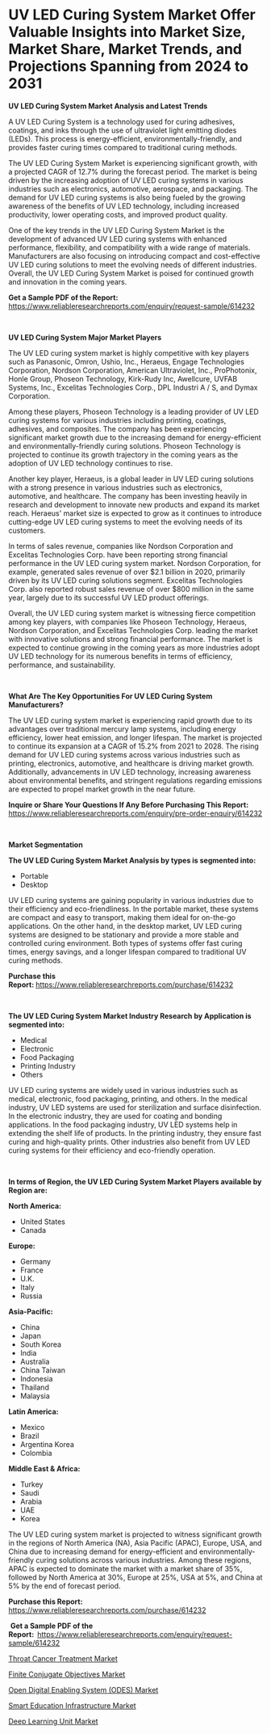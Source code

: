 <p><h1>UV LED Curing System Market Offer Valuable Insights into Market Size, Market Share, Market Trends, and Projections Spanning from 2024 to 2031</h1></p><p><strong>UV LED Curing System Market Analysis and Latest Trends</strong></p>
<p><p>A UV LED Curing System is a technology used for curing adhesives, coatings, and inks through the use of ultraviolet light emitting diodes (LEDs). This process is energy-efficient, environmentally-friendly, and provides faster curing times compared to traditional curing methods.</p><p>The UV LED Curing System Market is experiencing significant growth, with a projected CAGR of 12.7% during the forecast period. The market is being driven by the increasing adoption of UV LED curing systems in various industries such as electronics, automotive, aerospace, and packaging. The demand for UV LED curing systems is also being fueled by the growing awareness of the benefits of UV LED technology, including increased productivity, lower operating costs, and improved product quality.</p><p>One of the key trends in the UV LED Curing System Market is the development of advanced UV LED curing systems with enhanced performance, flexibility, and compatibility with a wide range of materials. Manufacturers are also focusing on introducing compact and cost-effective UV LED curing solutions to meet the evolving needs of different industries. Overall, the UV LED Curing System Market is poised for continued growth and innovation in the coming years.</p></p>
<p><strong>Get a Sample PDF of the Report:&nbsp;</strong> <a href="https://www.reliableresearchreports.com/enquiry/request-sample/614232">https://www.reliableresearchreports.com/enquiry/request-sample/614232</a></p>
<p>&nbsp;</p>
<p><strong>UV LED Curing System Major Market Players</strong></p>
<p><p>The UV LED curing system market is highly competitive with key players such as Panasonic, Omron, Ushio, Inc., Heraeus, Engage Technologies Corporation, Nordson Corporation, American Ultraviolet, Inc., ProPhotonix, Honle Group, Phoseon Technology, Kirk-Rudy Inc, Awellcure, UVFAB Systems, Inc., Excelitas Technologies Corp., DPL Industri A / S, and Dymax Corporation.</p><p>Among these players, Phoseon Technology is a leading provider of UV LED curing systems for various industries including printing, coatings, adhesives, and composites. The company has been experiencing significant market growth due to the increasing demand for energy-efficient and environmentally-friendly curing solutions. Phoseon Technology is projected to continue its growth trajectory in the coming years as the adoption of UV LED technology continues to rise.</p><p>Another key player, Heraeus, is a global leader in UV LED curing solutions with a strong presence in various industries such as electronics, automotive, and healthcare. The company has been investing heavily in research and development to innovate new products and expand its market reach. Heraeus' market size is expected to grow as it continues to introduce cutting-edge UV LED curing systems to meet the evolving needs of its customers.</p><p>In terms of sales revenue, companies like Nordson Corporation and Excelitas Technologies Corp. have been reporting strong financial performance in the UV LED curing system market. Nordson Corporation, for example, generated sales revenue of over $2.1 billion in 2020, primarily driven by its UV LED curing solutions segment. Excelitas Technologies Corp. also reported robust sales revenue of over $800 million in the same year, largely due to its successful UV LED product offerings.</p><p>Overall, the UV LED curing system market is witnessing fierce competition among key players, with companies like Phoseon Technology, Heraeus, Nordson Corporation, and Excelitas Technologies Corp. leading the market with innovative solutions and strong financial performance. The market is expected to continue growing in the coming years as more industries adopt UV LED technology for its numerous benefits in terms of efficiency, performance, and sustainability.</p></p>
<p>&nbsp;</p>
<p><strong>What Are The Key Opportunities For UV LED Curing System Manufacturers?</strong></p>
<p><p>The UV LED curing system market is experiencing rapid growth due to its advantages over traditional mercury lamp systems, including energy efficiency, lower heat emission, and longer lifespan. The market is projected to continue its expansion at a CAGR of 15.2% from 2021 to 2028. The rising demand for UV LED curing systems across various industries such as printing, electronics, automotive, and healthcare is driving market growth. Additionally, advancements in UV LED technology, increasing awareness about environmental benefits, and stringent regulations regarding emissions are expected to propel market growth in the near future.</p></p>
<p><strong>Inquire or Share Your Questions If Any Before Purchasing This Report:</strong> <a href="https://www.reliableresearchreports.com/enquiry/pre-order-enquiry/614232">https://www.reliableresearchreports.com/enquiry/pre-order-enquiry/614232</a></p>
<p>&nbsp;</p>
<p><strong>Market Segmentation</strong></p>
<p><strong>The UV LED Curing System Market Analysis by types is segmented into:</strong></p>
<p><ul><li>Portable</li><li>Desktop</li></ul></p>
<p><p>UV LED curing systems are gaining popularity in various industries due to their efficiency and eco-friendliness. In the portable market, these systems are compact and easy to transport, making them ideal for on-the-go applications. On the other hand, in the desktop market, UV LED curing systems are designed to be stationary and provide a more stable and controlled curing environment. Both types of systems offer fast curing times, energy savings, and a longer lifespan compared to traditional UV curing methods.</p></p>
<p><strong>Purchase this Report:&nbsp;</strong><a href="https://www.reliableresearchreports.com/purchase/614232">https://www.reliableresearchreports.com/purchase/614232</a></p>
<p>&nbsp;</p>
<p><strong>The UV LED Curing System Market Industry Research by Application is segmented into:</strong></p>
<p><ul><li>Medical</li><li>Electronic</li><li>Food Packaging</li><li>Printing Industry</li><li>Others</li></ul></p>
<p><p>UV LED curing systems are widely used in various industries such as medical, electronic, food packaging, printing, and others. In the medical industry, UV LED systems are used for sterilization and surface disinfection. In the electronic industry, they are used for coating and bonding applications. In the food packaging industry, UV LED systems help in extending the shelf life of products. In the printing industry, they ensure fast curing and high-quality prints. Other industries also benefit from UV LED curing systems for their efficiency and eco-friendly operation.</p></p>
<p>&nbsp;</p>
<p><strong>In terms of Region, the UV LED Curing System Market Players available by Region are:</strong></p>
<p>
    <p> <strong> North America: </strong>
        <ul>
            <li>United States</li>
            <li>Canada</li>
        </ul>
        </p> 
    <p> <strong> Europe: </strong>
        <ul>
            <li>Germany</li>
            <li>France</li>
            <li>U.K.</li>
            <li>Italy</li>
            <li>Russia</li>
        </ul>
        </p> 
    <p> <strong> Asia-Pacific: </strong>
        <ul>
            <li>China</li>
            <li>Japan</li>
            <li>South Korea</li>
            <li>India</li>
            <li>Australia</li>
            <li>China Taiwan</li>
            <li>Indonesia</li>
            <li>Thailand</li>
            <li>Malaysia</li>
        </ul>
        </p> 
    <p> <strong> Latin America: </strong>
        <ul>
            <li>Mexico</li>
            <li>Brazil</li>
            <li>Argentina Korea</li>
            <li>Colombia</li>
        </ul>
        </p> 
    <p> <strong> Middle East & Africa: </strong>
        <ul>
            <li>Turkey</li>
            <li>Saudi</li>
            <li>Arabia</li>
            <li>UAE</li>
            <li>Korea</li>
        </ul>
    </p>
    </p>
<p><p>The UV LED curing system market is projected to witness significant growth in the regions of North America (NA), Asia Pacific (APAC), Europe, USA, and China due to increasing demand for energy-efficient and environmentally-friendly curing solutions across various industries. Among these regions, APAC is expected to dominate the market with a market share of 35%, followed by North America at 30%, Europe at 25%, USA at 5%, and China at 5% by the end of forecast period.</p></p>
<p><strong>Purchase this Report: </strong><a href="https://www.reliableresearchreports.com/purchase/614232">https://www.reliableresearchreports.com/purchase/614232</a></p>
<p>&nbsp;<strong>Get a Sample PDF of the Report:&nbsp;&nbsp;</strong><a href="https://www.reliableresearchreports.com/enquiry/request-sample/614232">https://www.reliableresearchreports.com/enquiry/request-sample/614232</a></p>
<p><strong></strong></p>
<p><p><a href="https://medium.com/@vallieemard78/throat-cancer-treatment-market-size-market-outlook-and-market-forecast-2024-to-2031-cb4a01a60d64">Throat Cancer Treatment Market</a></p><p><a href="https://medium.com/@boydsmitham726/finite-conjugate-objectives-market-trends-and-market-analysis-forecasted-for-period-2024-2031-277c3e558e7a">Finite Conjugate Objectives Market</a></p><p><a href="https://issuu.com/reportprime-2/docs/open-digital-enabling-system-odes-market-size-2030">Open Digital Enabling System (ODES) Market</a></p><p><a href="https://issuu.com/reportprime-2/docs/smart-education-infrastructure-market-size-2030.pp">Smart Education Infrastructure Market</a></p><p><a href="https://medium.com/@boydsmitham726/deep-learning-unit-market-analysis-its-cagr-market-segmentation-and-global-industry-overview-cddcd018a535">Deep Learning Unit Market</a></p></p>